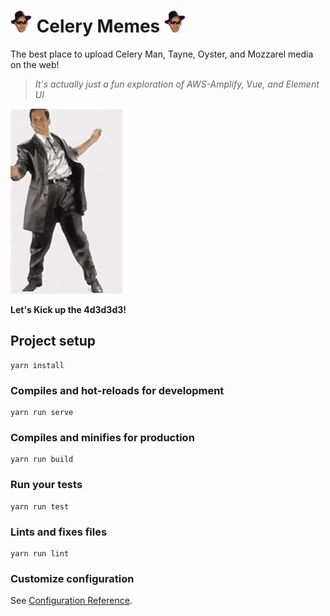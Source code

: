 # <img src="./src/assets/hat-wobble.png" width="35px" height="35px"> Celery Memes <img src="./src/assets/hat-wobble.png" width="35px" height="35px">

The best place to upload Celery Man, Tayne, Oyster, and Mozzarel media on the web!

> _It's actually just a fun exploration of AWS-Amplify, Vue, and Element UI_

![](./src/assets/celeryman.gif)

**Let's Kick up the 4d3d3d3!**

## Project setup

```
yarn install
```

### Compiles and hot-reloads for development

```
yarn run serve
```

### Compiles and minifies for production

```
yarn run build
```

### Run your tests

```
yarn run test
```

### Lints and fixes files

```
yarn run lint
```

### Customize configuration

See [Configuration Reference](https://cli.vuejs.org/config/).
